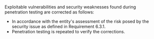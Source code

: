 Exploitable vulnerabilities and security weaknesses found during penetration testing are corrected as follows:

- In accordance with the entity's assessment of the risk posed by the security issue as defined in Requirement 6.3.1.
- Penetration testing is repeated to verify the corrections.

